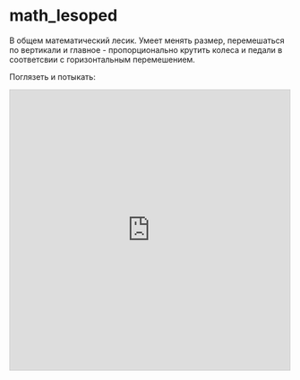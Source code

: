# math_lesoped

В общем математический лесик. Умеет менять размер, перемешаться по вертикали и главное - пропорционально крутить колеса и педали в соответсвии с горизонтальным перемешением.


Поглязеть и потыкать:

<iframe src="https://www.desmos.com/calculator/a8bej0lo2w?embed" width="500px" height="500px" style="border: 1px solid #ccc" frameborder=0></iframe>
